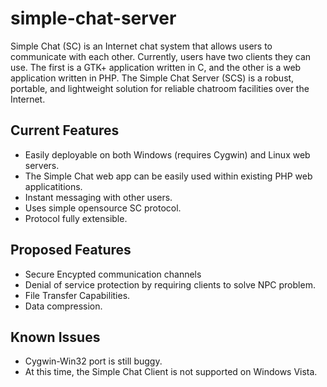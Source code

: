 simple-chat-server
==================

Simple Chat (SC) is an Internet chat system that allows users to communicate with each other. Currently, users have two clients they can use. The first is a GTK+ application written in C, and the other is a web application written in PHP. The Simple Chat Server (SCS) is a robust, portable, and lightweight solution for reliable chatroom facilities over the Internet.

Current Features
-----------------
* Easily deployable on both Windows (requires Cygwin) and Linux web servers.
* The Simple Chat web app can be easily used within existing PHP web applicatitions.
* Instant messaging with other users.
* Uses simple opensource SC protocol.
* Protocol fully extensible.

Proposed Features
------------------
* Secure Encypted communication channels
* Denial of service protection by requiring clients to solve NPC problem.
* File Transfer Capabilities.
* Data compression.

Known Issues
------------
* Cygwin-Win32 port is still buggy.
* At this time, the Simple Chat Client is not supported on Windows Vista.